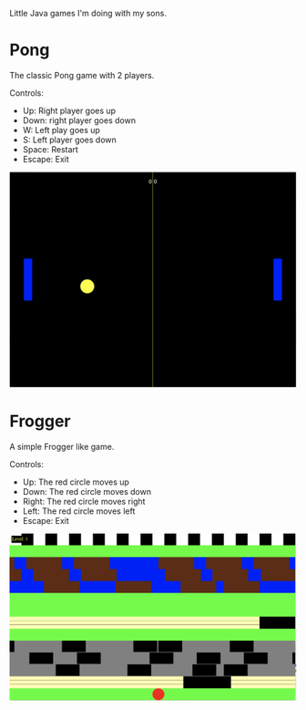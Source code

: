 Little Java games I'm doing with my sons.

# Pong

The classic Pong game with 2 players.

Controls:
* Up: Right player goes up
* Down: right player goes down
* W: Left play goes up
* S: Left player goes down
* Space: Restart
* Escape: Exit

![Pong](pong.png)

# Frogger

A simple Frogger like game.

Controls:
* Up: The red circle moves up
* Down: The red circle moves down
* Right: The red circle moves right
* Left: The red circle moves left
* Escape: Exit

![Frogger](frogger.png)
